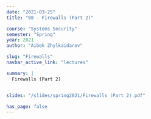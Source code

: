 ```yaml
---
date: "2021-03-25"
title: "08 - Firewalls (Part 2)"

course: "Systems Security"
semester: "Spring"
year: 2021
author: "Aibek Zhylkaidarov"

slug: "Firewalls"
navbar_active_link: "lectures"

summary: |
  Firewalls (Part 2)


slides: "/slides/spring2021/Firewalls (Part 2).pdf"

has_page: false
---
```

